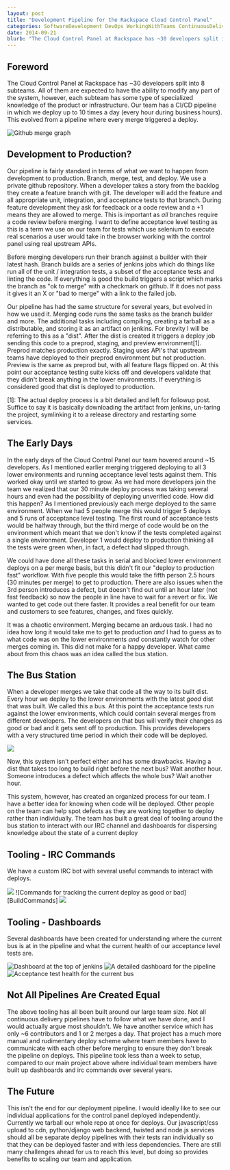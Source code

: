 ```yaml
---
layout: post
title: "Development Pipeline for the Rackspace Cloud Control Panel"
categories: SoftwareDevelopment DevOps WorkingWithTeams ContinuousDelivery
date: 2014-09-21
blurb: "The Cloud Control Panel at Rackspace has ~30 developers split into 8 subteams. All of them are expected to have the ability to modify any part of the system, however, each subteam has some type of specialized knowledge of the product or infrastructure. Our team has a CI/CD pipeline in which we deploy up to 10 times a day (every hour during business hours). This evolved from a pipeline where every merge triggered a deploy."
---
```


[GithubMerges]: http://b7cc86bc05773bcecd41-4057535a55b255b6cbfb486a61b5692d.r49.cf1.rackcdn.com/Selection_052.png
[JenkinsPipeline]: http://b7cc86bc05773bcecd41-4057535a55b255b6cbfb486a61b5692d.r49.cf1.rackcdn.com/CCPPipeline.png
[BuildCommands]: http://b7cc86bc05773bcecd41-4057535a55b255b6cbfb486a61b5692d.r49.cf1.rackcdn.com/build_commands.png
[PreprodCommands]: http://b7cc86bc05773bcecd41-4057535a55b255b6cbfb486a61b5692d.r49.cf1.rackcdn.com/preprod_commands.png
[AcceptanceOwnershipCommands]: http://b7cc86bc05773bcecd41-4057535a55b255b6cbfb486a61b5692d.r49.cf1.rackcdn.com/acceptance_ownership_commands.png
[BusDashboardSummary]: http://b7cc86bc05773bcecd41-4057535a55b255b6cbfb486a61b5692d.r49.cf1.rackcdn.com/bus_dashboard_summary.png
[BusDashboardDetailed]: http://b7cc86bc05773bcecd41-4057535a55b255b6cbfb486a61b5692d.r49.cf1.rackcdn.com/Selection_056.png
[AcceptanceTestDashboard]: http://b7cc86bc05773bcecd41-4057535a55b255b6cbfb486a61b5692d.r49.cf1.rackcdn.com/acceptance_test.png

Foreword
-----
The Cloud Control Panel at Rackspace has ~30 developers split into 8 subteams. All of them are expected to have the ability to modify any part of the system, however, each subteam has some type of specialized knowledge of the product or infrastructure. Our team has a CI/CD pipeline in which we deploy up to 10 times a day (every hour during business hours). This evolved from a pipeline where every merge triggered a deploy.

![Github merge graph][GithubMerges]


Development to Production?
----
Our pipeline is fairly standard in terms of what we want to happen from development to production. Branch, merge, test, and deploy. We use a private github repository. When a developer takes a story from the backlog they create a feature branch with git. The developer will add the feature and all appropriate unit, integration, and acceptance tests to that branch. During feature development they ask for feedback or a code review and a +1 means they are allowed to merge. This is important as _all_ branches require a code review before merging. I want to define acceptance level testing as this is a term we use on our team for tests which use selenium to execute real scenarios a user would take in the browser working with the control panel using real upstream APIs.

Before merging developers run their branch against a builder with their latest hash. Branch builds are a series of jenkins jobs which do things like run all of the unit / integration tests, a subset of the acceptance tests and linting the code. If everything is good the build triggers a script which marks the branch as "ok to merge" with a checkmark on github. If it does not pass it gives it an X or "bad to merge" with a link to the failed job.

Our pipeline has had the same structure for several years, but evolved in how we used it.
Merging code runs the same tasks as the branch builder and more. The additional tasks including compiling, creating a tarball as a distributable, and storing it as an artifact on jenkins. For brevity I will be referring to this as a "dist". After the dist is created it triggers a deploy job sending this code to a preprod, staging, and preview environment[1]. Preprod matches production exactly. Staging uses API's that upstream teams have deployed to their preprod environment but not production. Preview is the same as preprod but, with all feature flags flipped on. At this point our acceptance testing suite kicks off and developers validate that they didn't break anything in the lower environments. If everything is considered good that dist is deployed to production.


[1]: The actual deploy process is a bit detailed and left for followup post. Suffice to say it is basically downloading the artifact from jenkins, un-taring the project, symlinking it to a release directory and restarting some services.


The Early Days
----
In the early days of the Cloud Control Panel our team hovered around ~15 developers. As I mentioned earlier merging triggered deploying to all 3 lower environments and running acceptance level tests against them. This worked okay until we started to grow. As we had more developers join the team we realized that our 30 minute deploy process was taking several hours and even had the possibility of deploying unverified code. How did this happen? As I mentioned previously each merge deployed to the same environment. When we had 5 people merge this would trigger 5 deploys and 5 runs of acceptance level testing. The first round of acceptance tests would be halfway through, but the third merge of code would be on the environment which meant that we don't know if the tests completed against a single environment. Developer 1 would deploy to production thinking all the tests were green when, in fact, a defect had slipped through.

We could have done all these tasks in serial and blocked lower environment deploys on a per merge basis, but this didn't fit our "deploy to production fast" workflow. With five people this would take the fifth person 2.5 hours (30 minutes per merge) to get to production. There are also issues when the 3rd person introduces a defect, but doesn't find out until an hour later (not fast feedback) so now the people in line have to wait for a revert or fix. We wanted to get code out there faster. It provides a real benefit for our team and customers to see features, changes, and fixes quickly.

It was a chaotic environment. Merging became an arduous task. I had no idea how long it would take me to get to production _and_ I had to guess as to what code was on the lower environments _and_ constantly watch for other merges coming in. This did not make for a happy developer. What came about from this chaos was an idea called the bus station.


The Bus Station
----
When a developer merges we take that code all the way to its built dist. Every hour we deploy to the lower environments with the latest _good_ dist that was built. We called this a bus. At this point the acceptance tests run against the lower environments, which could contain several merges from different developers. The developers on that bus will verify their changes as good or bad and it gets sent off to production. This provides developers with a very structured time period in which their code will be deployed.

<img src="http://b7cc86bc05773bcecd41-4057535a55b255b6cbfb486a61b5692d.r49.cf1.rackcdn.com/CCPPipeline.png" style="max-width: 1500px" />

Now, this system isn't perfect either and has some drawbacks. Having a dist that takes too long to build right before the next bus? Wait another hour. Someone introduces a defect which affects the whole bus? Wait another hour.

This system, however, has created an organized process for our team. I have a better idea for knowing when code will be deployed. Other people on the team can help spot defects as they are working together to deploy rather than individually. The team has built a great deal of tooling around the bus station to interact with our IRC channel and dashboards for dispersing knowledge about the state of a current deploy


Tooling - IRC Commands
----
We have a custom IRC bot with several useful commands to interact with deploys.

<img src="http://b7cc86bc05773bcecd41-4057535a55b255b6cbfb486a61b5692d.r49.cf1.rackcdn.com/preprod_commands.png" style="max-width: 1200px" />
![Commands for tracking the current deploy as good or bad][BuildCommands]
<img src="http://b7cc86bc05773bcecd41-4057535a55b255b6cbfb486a61b5692d.r49.cf1.rackcdn.com/acceptance_ownership_commands.png" style="max-width: 800px" />

Tooling - Dashboards
----

Several dashboards have been created for understanding where the current bus is at in the pipeline and what the current health of our acceptance level tests are.

![Dashboard at the top of jenkins][BusDashboardSummary]
![A detailed dashboard for the pipeline][BusDashboardDetailed]
![Acceptance test health for the current bus][AcceptanceTestDashboard]


Not All Pipelines Are Created Equal
----
The above tooling has all been built around our large team size. Not all continuous delivery pipelines have to follow what we have done, and I would actually argue most shouldn't. We have another service which has only ~6 contributors and 1 or 2 merges a day. That project has a much more manual and rudimentary deploy scheme where team members have to communicate with each other before merging to ensure they don't break the pipeline on deploys. This pipeline took less than a week to setup, compared to our main project above where individual team members have built up dashboards and irc commands over several years.


The Future
----
This isn't the end for our deployment pipeline. I would ideally like to see our individual applications for the control panel deployed independently. Currently we tarball our whole repo at once for deploys. Our javascript/css upload to cdn, python/django web backend, twisted and node.js services should all be separate deploy pipelines with their tests ran individually so that they can be deployed faster and with less dependencies. There are still many challenges ahead for us to reach this level, but doing so provides benefits to scaling our team and application.
